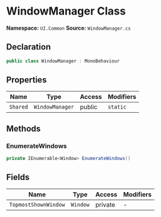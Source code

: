 # WindowManager Class

**Namespace:** `UI.Common`
**Source:** `WindowManager.cs`

## Declaration

```csharp
public class WindowManager : MonoBehaviour
```

## Properties

| Name | Type | Access | Modifiers |
|------|------|--------|-----------|
| `Shared` | `WindowManager` | public | `static` |

## Methods

### EnumerateWindows

```csharp
private IEnumerable<Window> EnumerateWindows()
```

## Fields

| Name | Type | Access | Modifiers |
|------|------|--------|-----------|
| `TopmostShownWindow` | `Window` | private | - |

